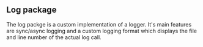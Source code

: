 ## Log package

The log packge is a custom implementation of a logger.
It's main features are sync/async logging and a custom logging format which
displays the file and line number of the actual log call.
